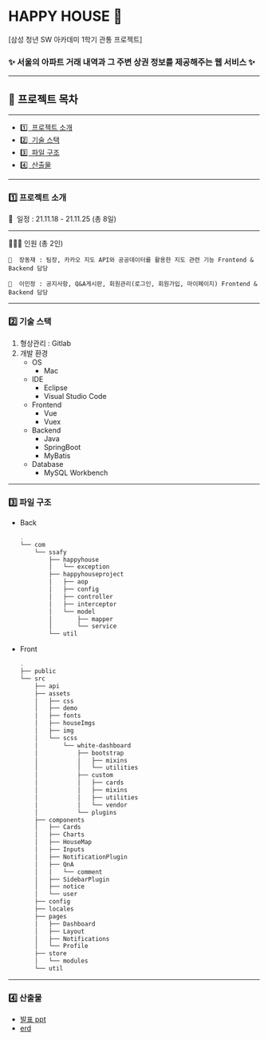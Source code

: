 # HAPPY HOUSE 🏡

[삼성 청년 SW 아카데미 1학기 관통 프로젝트]

### ✨ 서울의 아파트 거래 내역과 그 주변 상권 정보를 제공해주는 웹 서비스 ✨

---

## **📎  프로젝트 목차**

---

- [1️⃣  프로젝트 소개](#1️⃣-프로젝트-소개)
- [2️⃣  기술 스택](#2️⃣-기술-스택)
- [3️⃣  파일 구조](#3️⃣-파일-구조)
- [4️⃣  산출물](#4️⃣-산출물)

---

### 1️⃣ 프로젝트 소개

📆  일정 : 21.11.18 - 21.11.25 (총 8일)
- - - - - - - - - - - - - - - - - - - - - 

👨‍👨‍👦‍  인원 (총 2인)

    🧑  장동재 : 팀장, 카카오 지도 API와 공공데이터를 활용한 지도 관련 기능 Frontend & Backend 담당

    👩  이민정 : 공지사항, Q&A게시판, 회원관리(로그인, 회원가입, 마이페이지) Frontend & Backend 담당 

---

### 2️⃣ 기술 스택

1. 형상관리 : Gitlab
2. 개발 환경
    - OS
        - Mac
    - IDE
        - Eclipse
        - Visual Studio Code
    - Frontend
        - Vue
        - Vuex
    - Backend
        - Java
        - SpringBoot
        - MyBatis
    - Database
        - MySQL Workbench

---

### 3️⃣ 파일 구조

- Back
    
    ```powershell
    .
    └── com
        └── ssafy
            ├── happyhouse
            │   └── exception
            ├── happyhouseproject
            │   ├── aop
            │   ├── config
            │   ├── controller
            │   ├── interceptor
            │   └── model
            │       ├── mapper
            │       └── service
            └── util
    ```
    
- Front
    
    ```powershell
    .
    ├── public
    └── src
        ├── api
        ├── assets
        │   ├── css
        │   ├── demo
        │   ├── fonts
        │   ├── houseImgs
        │   ├── img
        │   └── scss
        │       └── white-dashboard
        │           ├── bootstrap
        │           │   ├── mixins
        │           │   └── utilities
        │           ├── custom
        │           │   ├── cards
        │           │   ├── mixins
        │           │   ├── utilities
        │           │   └── vendor
        │           └── plugins
        ├── components
        │   ├── Cards
        │   ├── Charts
        │   ├── HouseMap
        │   ├── Inputs
        │   ├── NotificationPlugin
        │   ├── QnA
        │   │   └── comment
        │   ├── SidebarPlugin
        │   ├── notice
        │   └── user
        ├── config
        ├── locales
        ├── pages
        │   ├── Dashboard
        │   ├── Layout
        │   ├── Notifications
        │   └── Profile
        ├── store
        │   └── modules
        └── util 
    ```
    

---

### 4️⃣ 산출물

- [발표 ppt](https://github.com/3sally/HappyHouse/tree/main/%EC%82%B0%EC%B6%9C%EB%AC%BC/erd)
- [erd](https://github.com/3sally/HappyHouse/tree/main/%EC%82%B0%EC%B6%9C%EB%AC%BC/%EB%B0%9C%ED%91%9Cppt)
